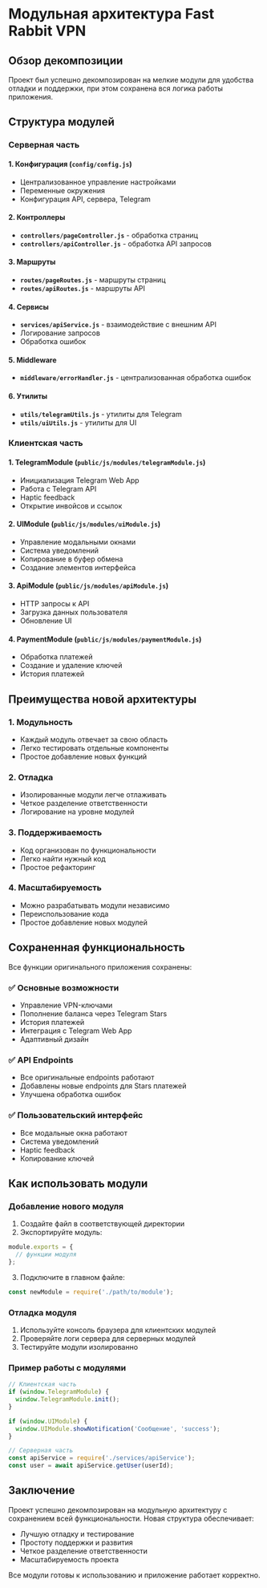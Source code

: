 # Модульная архитектура Fast Rabbit VPN

## Обзор декомпозиции

Проект был успешно декомпозирован на мелкие модули для удобства отладки и поддержки, при этом сохранена вся логика работы приложения.

## Структура модулей

### Серверная часть

#### 1. Конфигурация (`config/config.js`)
- Централизованное управление настройками
- Переменные окружения
- Конфигурация API, сервера, Telegram

#### 2. Контроллеры
- **`controllers/pageController.js`** - обработка страниц
- **`controllers/apiController.js`** - обработка API запросов

#### 3. Маршруты
- **`routes/pageRoutes.js`** - маршруты страниц
- **`routes/apiRoutes.js`** - маршруты API

#### 4. Сервисы
- **`services/apiService.js`** - взаимодействие с внешним API
- Логирование запросов
- Обработка ошибок

#### 5. Middleware
- **`middleware/errorHandler.js`** - централизованная обработка ошибок

#### 6. Утилиты
- **`utils/telegramUtils.js`** - утилиты для Telegram
- **`utils/uiUtils.js`** - утилиты для UI

### Клиентская часть

#### 1. TelegramModule (`public/js/modules/telegramModule.js`)
- Инициализация Telegram Web App
- Работа с Telegram API
- Haptic feedback
- Открытие инвойсов и ссылок

#### 2. UIModule (`public/js/modules/uiModule.js`)
- Управление модальными окнами
- Система уведомлений
- Копирование в буфер обмена
- Создание элементов интерфейса

#### 3. ApiModule (`public/js/modules/apiModule.js`)
- HTTP запросы к API
- Загрузка данных пользователя
- Обновление UI

#### 4. PaymentModule (`public/js/modules/paymentModule.js`)
- Обработка платежей
- Создание и удаление ключей
- История платежей

## Преимущества новой архитектуры

### 1. Модульность
- Каждый модуль отвечает за свою область
- Легко тестировать отдельные компоненты
- Простое добавление новых функций

### 2. Отладка
- Изолированные модули легче отлаживать
- Четкое разделение ответственности
- Логирование на уровне модулей

### 3. Поддерживаемость
- Код организован по функциональности
- Легко найти нужный код
- Простое рефакторинг

### 4. Масштабируемость
- Можно разрабатывать модули независимо
- Переиспользование кода
- Простое добавление новых модулей

## Сохраненная функциональность

Все функции оригинального приложения сохранены:

### ✅ Основные возможности
- Управление VPN-ключами
- Пополнение баланса через Telegram Stars
- История платежей
- Интеграция с Telegram Web App
- Адаптивный дизайн

### ✅ API Endpoints
- Все оригинальные endpoints работают
- Добавлены новые endpoints для Stars платежей
- Улучшена обработка ошибок

### ✅ Пользовательский интерфейс
- Все модальные окна работают
- Система уведомлений
- Haptic feedback
- Копирование ключей

## Как использовать модули

### Добавление нового модуля

1. Создайте файл в соответствующей директории
2. Экспортируйте модуль:
```javascript
module.exports = {
  // функции модуля
};
```

3. Подключите в главном файле:
```javascript
const newModule = require('./path/to/module');
```

### Отладка модуля

1. Используйте консоль браузера для клиентских модулей
2. Проверяйте логи сервера для серверных модулей
3. Тестируйте модули изолированно

### Пример работы с модулями

```javascript
// Клиентская часть
if (window.TelegramModule) {
  window.TelegramModule.init();
}

if (window.UIModule) {
  window.UIModule.showNotification('Сообщение', 'success');
}

// Серверная часть
const apiService = require('./services/apiService');
const user = await apiService.getUser(userId);
```

## Заключение

Проект успешно декомпозирован на модульную архитектуру с сохранением всей функциональности. Новая структура обеспечивает:

- Лучшую отладку и тестирование
- Простоту поддержки и развития
- Четкое разделение ответственности
- Масштабируемость проекта

Все модули готовы к использованию и приложение работает корректно.
